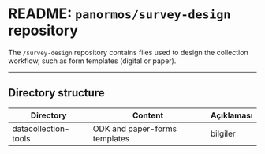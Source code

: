 README: ``panormos/survey-design`` repository
==========

The ```/survey-design``` repository contains files used to design the 
collection workflow, such as form templates (digital or paper).

---

Directory structure
-------------------

Directory	|  Content  | Açıklaması
--- | --- | ---
datacollection-tools | ODK and paper-forms templates | bilgiler


